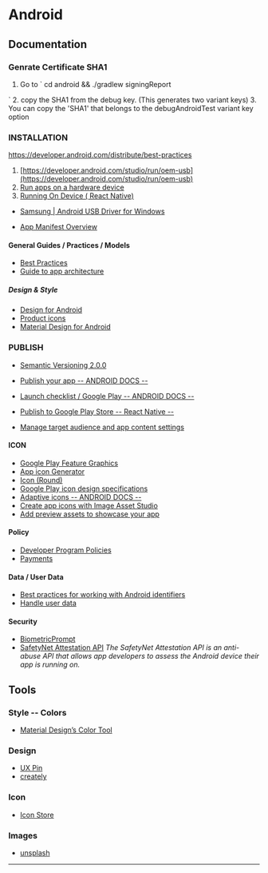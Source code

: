 Android
=======================


Documentation
--------------

### Genrate Certificate SHA1

1. Go to
`
cd android && ./gradlew signingReport

`
2. copy the SHA1 from the debug key. (This generates two variant keys)
3. You can copy the 'SHA1' that belongs to the debugAndroidTest variant key option


### INSTALLATION
https://developer.android.com/distribute/best-practices
1. [https://developer.android.com/studio/run/oem-usb](https://developer.android.com/studio/run/oem-usb)
2. [Run apps on a hardware device](https://developer.android.com/studio/run/device#setting-up)
3. [Running On Device ( React Native)](https://reactnative.dev/docs/running-on-device)

- [Samsung | Android USB Driver for Windows](https://developer.samsung.com/mobile/android-usb-driver.html)


- [App Manifest Overview](https://developer.android.com/guide/topics/manifest/manifest-intro)


#### General Guides / Practices / Models

- [Best Practices](https://developer.android.com/distribute/best-practices)
- [Guide to app architecture](https://developer.android.com/jetpack/guide)


##### Design & Style

- [Design for Android](https://developer.android.com/design)
- [Product icons](https://material.io/design/iconography/product-icons.html#design-principles)
- [Material Design for Android](https://developer.android.com/guide/topics/ui/look-and-feel)


### PUBLISH

- [Semantic Versioning 2.0.0](https://semver.org)

- [Publish your app  -- ANDROID DOCS --](https://developer.android.com/studio/publish)
- [Launch checklist / Google Play  -- ANDROID DOCS --](https://developer.android.com/distribute/best-practices/launch/launch-checklist)
- [Publish to Google Play Store -- React Native -- ](https://reactnative.dev/docs/signed-apk-android)
- [Manage target audience and app content settings](https://support.google.com/googleplay/android-developer/answer/9867159?visit_id=637648602174235573-2915779392&rd=1)

#### ICON

- [Google Play Feature Graphics](https://hotpot.ai/templates/google-play-feature-graphic)
- [App icon Generator](https://appicon.co)
- [Icon (Round)](https://jgilfelt.github.io/AndroidAssetStudio/icons-launcher.html#foreground.space.trim=1&foreground.space.pad=0.5&foreColor=E8EAF6%2C0&crop=1&backgroundShape=circle&backColor=fff%2C100&effects=none&elevate=1)
- [Google Play icon design specifications](https://developer.android.com/google-play/resources/icon-design-specifications)
- [Adaptive icons -- ANDROID DOCS --](https://developer.android.com/guide/practices/ui_guidelines/icon_design_adaptive)
- [Create app icons with Image Asset Studio](https://developer.android.com/studio/write/image-asset-studio#create-adaptive)
- [Add preview assets to showcase your app](https://support.google.com/googleplay/android-developer/answer/9866151?visit_id=637636523234648422-1153986000&rd=1)


#### Policy

- [Developer Program Policies](https://play.google.com/about/developer-content-policy/)
- [Payments](https://support.google.com/googleplay/android-developer/answer/9858738)

#### Data / User Data

- [Best practices for working with Android identifiers](https://developer.android.com/training/articles/user-data-ids)
- [Handle user data](https://developer.android.com/training/articles/security-tips#UserData)


#### Security

- [BiometricPrompt](https://developer.android.com/reference/androidx/biometric/BiometricPrompt)
- [SafetyNet Attestation API](https://developer.android.com/training/safetynet/attestation) *The SafetyNet Attestation API is an anti-abuse API that allows app developers to assess the Android device their app is running on.*

Tools
-----

### Style -- Colors

- [Material Design’s Color Tool](https://material.io/resources/color/#!/?view.left=1&view.right=0)

### Design 

- [UX Pin](https://www.uxpin.com/)
- [creately](https://creately.com)

### Icon

- [Icon Store](https://iconstore.co)

### Images

- [unsplash](https://unsplash.com/wallpapers/android/pixel)



-----------------------------------------------------------------------------------------------------